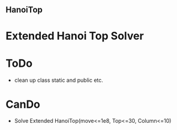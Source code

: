 ## HanoiTop
# Extended Hanoi Top Solver
# ToDo
- clean up class static and public etc.

# CanDo
- Solve Extended HanoiTop(move<=1e8, Top<=30, Column<=10)
